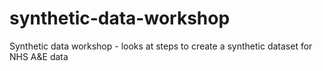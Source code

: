 # synthetic-data-workshop
Synthetic data workshop - looks at steps to create a synthetic dataset for NHS A&amp;E data
